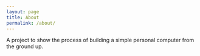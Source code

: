 ```yaml
---
layout: page
title: About
permalink: /about/
---
```


A project to show the process of building a simple personal computer from the ground up.
